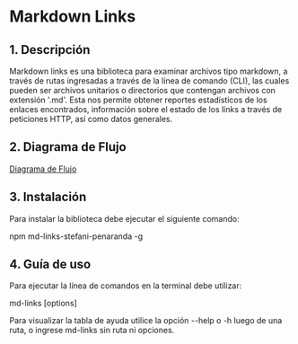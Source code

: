 # Markdown Links

## 1. Descripción
Markdown links es una biblioteca para examinar archivos tipo markdown, a través de rutas ingresadas a través de la línea de comando (CLI), las cuales pueden ser archivos unitarios o directorios que contengan archivos con extensión '.md'. Esta nos permite obtener reportes estadísticos de los enlaces encontrados, información sobre el estado de los links a través de peticiones HTTP, así como datos generales.

## 2. Diagrama de Flujo

[Diagrama de Flujo](https://raw.githubusercontent.com/StefaniPenaranda/MD-LINKS/LIM018-md-links/diagramaDeFlujo.jpg)


## 3. Instalación

Para instalar la biblioteca debe ejecutar el siguiente comando:

npm md-links-stefani-penaranda -g

## 4. Guía de uso
Para ejecutar la línea de comandos en la terminal debe utilizar:

md-links [options]

Para visualizar la tabla de ayuda utilice la opción --help o -h luego de una ruta, o ingrese md-links sin ruta ni opciones.
